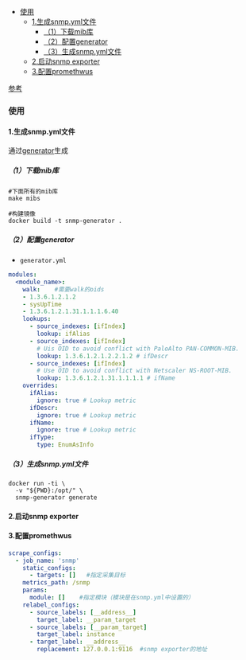 
<!-- @import "[TOC]" {cmd="toc" depthFrom=1 depthTo=6 orderedList=false} -->
<!-- code_chunk_output -->

- [使用](#使用)
  - [1.生成snmp.yml文件](#1生成snmpyml文件)
    - [（1）下载mib库](#1下载mib库)
    - [（2）配置generator](#2配置generator)
    - [（3）生成snmp.yml文件](#3生成snmpyml文件)
  - [2.启动snmp exporter](#2启动snmp-exporter)
  - [3.配置promethwus](#3配置promethwus)

<!-- /code_chunk_output -->

[参考](https://github.com/prometheus/snmp_exporter)

### 使用

#### 1.生成snmp.yml文件
通过[generator](https://github.com/prometheus/snmp_exporter/tree/main/generator)生成

##### （1）下载mib库
```shell
#下面所有的mib库
make mibs

#构建镜像
docker build -t snmp-generator .
```

##### （2）配置generator
* `generator.yml`
```yaml
modules:
  <module_name>:
    walk:    #需要walk的oids
    - 1.3.6.1.2.1.2
    - sysUpTime
    - 1.3.6.1.2.1.31.1.1.1.6.40
    lookups:
      - source_indexes: [ifIndex]
        lookup: ifAlias
      - source_indexes: [ifIndex]
        # Uis OID to avoid conflict with PaloAlto PAN-COMMON-MIB.
        lookup: 1.3.6.1.2.1.2.2.1.2 # ifDescr
      - source_indexes: [ifIndex]
        # Use OID to avoid conflict with Netscaler NS-ROOT-MIB.
        lookup: 1.3.6.1.2.1.31.1.1.1.1 # ifName
    overrides:
      ifAlias:
        ignore: true # Lookup metric
      ifDescr:
        ignore: true # Lookup metric
      ifName:
        ignore: true # Lookup metric
      ifType:
        type: EnumAsInfo
```

##### （3）生成snmp.yml文件
```shell
docker run -ti \
  -v "${PWD}:/opt/" \
  snmp-generator generate
```

#### 2.启动snmp exporter

#### 3.配置promethwus
```yaml
scrape_configs:
  - job_name: 'snmp'
    static_configs:
      - targets: []   #指定采集目标
    metrics_path: /snmp
    params:
      module: []    #指定模块（模块是在snmp.yml中设置的）
    relabel_configs:
      - source_labels: [__address__]
        target_label: __param_target
      - source_labels: [__param_target]
        target_label: instance
      - target_label: __address__
        replacement: 127.0.0.1:9116  #snmp exporter的地址
```

